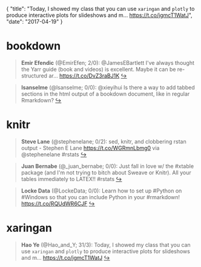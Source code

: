 {
  "title": "Today, I showed my class that you can use `xaringan` and `plotly` to produce interactive plots for slideshows and m… https://t.co/jgmcT1WatJ",
  "date": "2017-04-19"
}

# bookdown

> **Emir Efendic** (@EmirEfen; 2/0): @JamesEBartlett I've always thought the Yarr guide (book and videos) is excellent. Maybe it can be re-structured ar… https://t.co/DvZ3raBJ1K  [&#8618;](https://twitter.com/xieyihui/status/854641983725465601)

<!-- -->


> **lsanselme** (@lsanselme; 0/0): @xieyihui Is there a way to add tabbed sections in the html output of a bookdown document, like in regular Rmarkdown?  [&#8618;](https://twitter.com/xieyihui/status/854642452862468096)

<!-- -->


# knitr

> **Steve Lane** (@stephenelane; 0/2): sed, knitr, and clobbering rstan output - Stephen E Lane https://t.co/WGRmnLbmg0 via @stephenelane #rstats  [&#8618;](https://twitter.com/xieyihui/status/854621244439748609)

<!-- -->


> **Juan Bernabe** (@_juan_bernabe; 0/0): Just fall in love w/ the #xtable package (and I'm not trying to bitch about Sweave or Knitr). All your tables immediately to LATEX!! #rstats  [&#8618;](https://twitter.com/xieyihui/status/854815364026429440)

<!-- -->


> **Locke Data** (@LockeData; 0/0): Learn how to set up #Python on #Windows so that you can include Python in your #rmarkdown! https://t.co/RQUdWR6CJF  [&#8618;](https://twitter.com/xieyihui/status/854590397171064832)

<!-- -->


# xaringan

> **Hao Ye** (@Hao_and_Y; 31/3): Today, I showed my class that you can use `xaringan` and `plotly` to produce interactive plots for slideshows and m… https://t.co/jgmcT1WatJ  [&#8618;](https://twitter.com/xieyihui/status/854487431952740352)

<!-- -->


